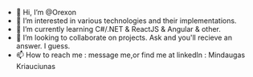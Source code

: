 - 👋 Hi, I’m @Orexon
- 👀 I’m interested in various technologies and their implementations.
- 🌱 I’m currently learning C#/.NET & ReactJS & Angular & other.
- 💞️ I’m looking to collaborate on projects. Ask and you'll recieve an answer. I guess. 
- 📫 How to reach me : message me,or find me at linkedIn : Mindaugas Kriauciunas

<!---
Orexon/Orexon is a ✨ special ✨ repository because its `README.md` (this file) appears on your GitHub profile.
You can click the Preview link to take a look at your changes.
--->
